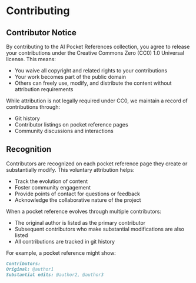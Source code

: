 # Contributing

## Contributor Notice

By contributing to the AI Pocket References collection, you agree to release your
contributions under the Creative Commons Zero (CC0) 1.0 Universal license. This means:

- You waive all copyright and related rights to your contributions
- Your work becomes part of the public domain
- Others can freely use, modify, and distribute the content without attribution requirements

While attribution is not legally required under CC0, we maintain a record of contributions
through:

- Git history
- Contributor listings on pocket reference pages
- Community discussions and interactions

## Recognition

Contributors are recognized on each pocket reference page they create or substantially
modify. This voluntary attribution helps:

- Track the evolution of content
- Foster community engagement
- Provide points of contact for questions or feedback
- Acknowledge the collaborative nature of the project

When a pocket reference evolves through multiple contributors:

- The original author is listed as the primary contributor
- Subsequent contributors who make substantial modifications are also listed
- All contributions are tracked in git history

For example, a pocket reference might show:

```md
Contributors:
Original: @author1
Substantial edits: @author2, @author3
```

